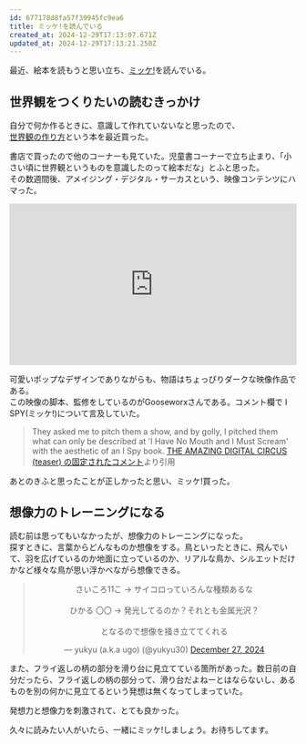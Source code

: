```yaml
---
id: 677178d8fa57f39945fc9ea6
title: ミッケ!を読んでいる
created_at: 2024-12-29T17:13:07.671Z
updated_at: 2024-12-29T17:13:21.250Z
---
```


<p>最近、絵本を読もうと思い立ち、<a href="https://www.shogakukan.co.jp/pr/mikke/">ミッケ!</a>を読んでいる。</p>
<h2>世界観をつくりたいの読むきっかけ</h2>
<p>自分で何か作るときに、意識して作れていないなと思ったので、<br>
<a href="https://www.amazon.co.jp/%E4%B8%96%E7%95%8C%E8%A6%B3%E3%81%AE%E4%BD%9C%E3%82%8A%E6%96%B9-%E3%82%A2%E3%82%A4%E3%83%87%E3%82%A2%E5%87%BA%E3%81%97%E3%81%8B%E3%82%89%E3%83%87%E3%82%B6%E3%82%A4%E3%83%B3%E3%81%BE%E3%81%A7-%E3%82%8F%E3%81%8B%E3%82%8A%E3%82%84%E3%81%99%E3%81%84%E3%82%B3%E3%83%B3%E3%82%BB%E3%83%97%E3%83%88%E3%82%A2%E3%83%BC%E3%83%88%E5%85%A5%E9%96%80-%E6%9C%89%E9%87%8C/dp/4798166022">世界観の作り方</a>という本を最近買った。</p>
<p>書店で買ったので他のコーナーも見ていた。児童書コーナーで立ち止まり、「小さい頃に世界観というものを意識したのって絵本だな」とふと思った。<br>
その数週間後、アメイジング・デジタル・サーカスという、映像コンテンツにハマった。</p>
<div style="left: 0; width: 100%; height: 0; position: relative; padding-bottom: 56.25%;"><iframe title="THE AMAZING DIGITAL CIRCUS: PILOT" src="https://www.youtube.com/embed/HwAPLk_sQ3w?rel=0" style="top: 0; left: 0; width: 100%; height: 100%; position: absolute; border: 0;" allowfullscreen scrolling="no" allow="accelerometer; clipboard-write; encrypted-media; gyroscope; picture-in-picture; web-share;"></iframe></div>
<p>可愛いポップなデザインでありながらも、物語はちょっぴりダークな映像作品である。<br>
この映像の脚本、監修をしているのがGooseworxさんである。コメント欄で I SPY(ミッケ!)について言及していた。</p>
<blockquote>
<p>They asked me to pitch them a show, and by golly, I pitched them what can only be described at 'I Have No Mouth and I Must Scream' with the aesthetic of an I Spy book.  <a href="https://www.youtube.com/watch?v=9FY0Pt9fyxY">THE AMAZING DIGITAL CIRCUS (teaser) の固定されたコメント</a>より引用</p>
</blockquote>
<p>あとのきふと思ったことが正しかったと思い、ミッケ!買った。</p>
<h2>想像力のトレーニングになる</h2>
<p>読む前は思ってもいなかったが、想像力のトレーニングになった。<br>
探すときに、言葉からどんなものか想像をする。鳥といったときに、飛んでいて、羽を広げているのか地面に立っているのか、リアルな鳥か、シルエットだけかなど様々な鳥が思い浮かべながら想像できる。</p>
<blockquote class="twitter-tweet" data-dnt="true" align="center" data-conversation="none"><p lang="ja" dir="ltr">さいころ11こ → サイコロっていろんな種類あるな<br><br>ひかる 〇〇  → 発光してるのか？それとも金属光沢？<br><br>となるので想像を掻き立ててくれる</p>&mdash; yukyu (a.k.a ugo) (@yukyu30) <a href="https://twitter.com/yukyu30/status/1872632686340403211?ref_src=twsrc%5Etfw">December 27, 2024</a></blockquote>
<script async src="https://platform.twitter.com/widgets.js" charset="utf-8"></script>
<p>また、フライ返しの柄の部分を滑り台に見立てている箇所があった。数日前の自分だったら、フライ返しの柄の部分って、滑り台だよねーとはならないし、あるものを別の何かに見立てるという発想は無くなってしまっていた。</p>
<p>発想力と想像力を刺激されて、とても良かった。</p>
<p>久々に読みたい人がいたら、一緒にミッケ!しましょう。お待ちしてます。</p>
